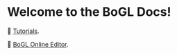 # Welcome to the BoGL Docs!

🧠 [Tutorials](./tutorials/).

:pencil: [BoGL Online Editor](https://bogl.engr.oregonstate.edu/).
